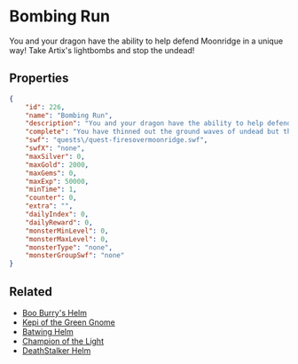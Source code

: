 # Bombing Run

You and your dragon have the ability to help defend Moonridge in a unique way! Take Artix's lightbombs and stop the undead!

## Properties

```json
{
    "id": 226,
    "name": "Bombing Run",
    "description": "You and your dragon have the ability to help defend Moonridge in a unique way! Take Artix's lightbombs and stop the undead!",
    "complete": "You have thinned out the ground waves of undead but they keep coming up through the ground of the town.",
    "swf": "quests\/quest-firesovermoonridge.swf",
    "swfX": "none",
    "maxSilver": 0,
    "maxGold": 2000,
    "maxGems": 0,
    "maxExp": 50000,
    "minTime": 1,
    "counter": 0,
    "extra": "",
    "dailyIndex": 0,
    "dailyReward": 0,
    "monsterMinLevel": 0,
    "monsterMaxLevel": 0,
    "monsterType": "none",
    "monsterGroupSwf": "none"
}
```

## Related

- [Boo Burry's Helm](../items/1586-boo-burry-s-helm.md)
- [Kepi of the Green Gnome](../items/1587-kepi-of-the-green-gnome.md)
- [Batwing Helm](../items/1588-batwing-helm.md)
- [Champion of the Light](../items/1589-champion-of-the-light.md)
- [DeathStalker Helm](../items/1590-deathstalker-helm.md)

